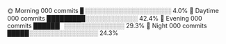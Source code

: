 🌞 Morning   000 commits  ▊░░░░░░░░░░░░░░░░░░░░   4.0%
🌆 Daytime   000 commits  ████████▉░░░░░░░░░░░░  42.4%
🌃 Evening   000 commits  ██████▏░░░░░░░░░░░░░░  29.3%
🌙 Night     000 commits  █████░░░░░░░░░░░░░░░░  24.3%
